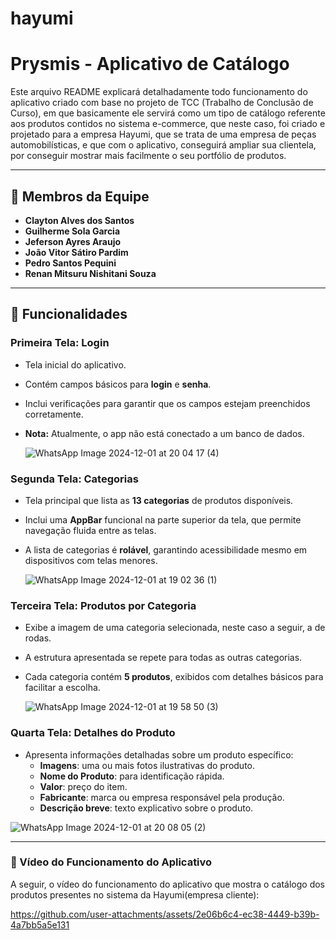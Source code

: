 # hayumi
# Prysmis - Aplicativo de Catálogo  

  Este arquivo README explicará detalhadamente todo funcionamento do aplicativo criado com base no projeto de TCC (Trabalho de Conclusão de Curso), em que basicamente ele servirá como um tipo de catálogo referente aos produtos contidos no sistema e-commerce, que neste caso, foi criado e projetado para a empresa Hayumi, que se trata de uma empresa de peças automobilísticas, e que com o aplicativo, conseguirá ampliar sua clientela, por conseguir mostrar mais facilmente o seu portfólio de produtos.  

---

## 👥 Membros da Equipe
- **Clayton Alves dos Santos**  
- **Guilherme Sola Garcia**  
- **Jeferson Ayres Araujo**  
- **João Vitor Sátiro Pardim**  
- **Pedro Santos Pequini**  
- **Renan Mitsuru Nishitani Souza**    

---

## 📱 Funcionalidades  

### **Primeira Tela: Login**  
- Tela inicial do aplicativo.  
- Contém campos básicos para **login** e **senha**.  
- Inclui verificações para garantir que os campos estejam preenchidos corretamente.  
- **Nota:** Atualmente, o app não está conectado a um banco de dados.  

  ![WhatsApp Image 2024-12-01 at 20 04 17 (4)](https://github.com/user-attachments/assets/ee52b3d2-04c5-440f-814a-b5a44b6cc131)   


### **Segunda Tela: Categorias**  
- Tela principal que lista as **13 categorias** de produtos disponíveis.  
- Inclui uma **AppBar** funcional na parte superior da tela, que permite navegação fluida entre as telas.  
- A lista de categorias é **rolável**, garantindo acessibilidade mesmo em dispositivos com telas menores.  

  ![WhatsApp Image 2024-12-01 at 19 02 36 (1)](https://github.com/user-attachments/assets/73982b09-8adc-4557-8faf-1f593bbad65d)  


### **Terceira Tela: Produtos por Categoria**  
- Exibe a imagem de uma categoria selecionada, neste caso a seguir, a de rodas.  
- A estrutura apresentada se repete para todas as outras categorias.  
- Cada categoria contém **5 produtos**, exibidos com detalhes básicos para facilitar a escolha.  

  ![WhatsApp Image 2024-12-01 at 19 58 50 (3)](https://github.com/user-attachments/assets/62d2f801-2af6-4dc1-8256-f1b19b79541f)   


### **Quarta Tela: Detalhes do Produto**
- Apresenta informações detalhadas sobre um produto específico:  
  - **Imagens**: uma ou mais fotos ilustrativas do produto.  
  - **Nome do Produto**: para identificação rápida.      
  - **Valor**: preço do item.  
  - **Fabricante**: marca ou empresa responsável pela produção.  
  - **Descrição breve**: texto explicativo sobre o produto.   

![WhatsApp Image 2024-12-01 at 20 08 05 (2)](https://github.com/user-attachments/assets/8b7c1c48-8cdc-4f80-83e3-a57d28f7b482)   


---

### **🎥 Vídeo do Funcionamento do Aplicativo**   
A seguir, o vídeo do funcionamento do aplicativo que mostra o catálogo dos produtos presentes no sistema da Hayumi(empresa cliente):



https://github.com/user-attachments/assets/2e06b6c4-ec38-4449-b39b-4a7bb5a5e131  

